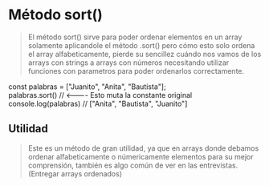 # Método sort()

> El método sort() sirve para poder ordenar elementos en un array solamente
> aplicandole el método .sort() pero cómo esto solo ordena el array
> alfabeticamente, pierde su sencillez cuándo nos vamos de los arrays con
> strings a arrays con números necesitando utilizar funciones con parametros
> para poder ordenarlos correctamente.

const palabras = ["Juanito", "Anita", "Bautista"];  
palabras.sort() // <---- Esto muta la constante original  
console.log(palabras) // ["Anita", "Bautista", "Juanito"]

## Utilidad

> Este es un método de gran utilidad, ya que en arrays donde debamos ordenar
> alfabeticamente o númericamente elementos para su mejor comprensión, también
> es algo común de ver en las entrevistas. (Entregar arrays ordenados)
